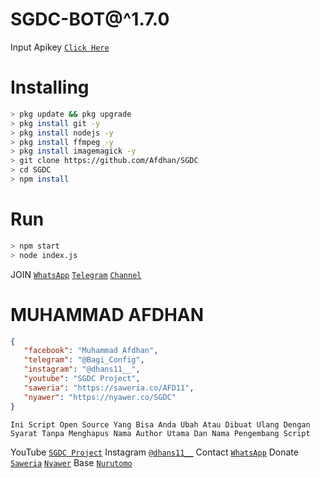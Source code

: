 # SGDC-BOT@^1.7.0
Input Apikey [`Click Here`](https://github.com/Afdhan/SGDC/blob/main/src/kntl.json)
# Installing
```bash
> pkg update && pkg upgrade
> pkg install git -y
> pkg install nodejs -y
> pkg install ffmpeg -y
> pkg install imagemagick -y
> git clone https://github.com/Afdhan/SGDC
> cd SGDC
> npm install
```
# Run
```bash
> npm start
> node index.js
```

 JOIN
[`WhatsApp`](https://chat.whatsapp.com/C6JvFUMrWpBJ5THI0Bz3QM)
[`Telegram`](https://t.me/SGDC_TEAM)
[`Channel`](https://t.me/SobatGretong)

 # MUHAMMAD AFDHAN
 ```json 
{
    "facebook": "Muhammad Afdhan",
    "telegram": "@Bagi_Config",
    "instagram": "@dhans11__",
    "youtube": "SGDC Project",
    "saweria": "https://saweria.co/AFD11",
    "nyawer": "https://nyawer.co/SGDC"
}
```
```
Ini Script Open Source Yang Bisa Anda Ubah Atau Dibuat Ulang Dengan Syarat Tanpa Menghapus Nama Author Utama Dan Nama Pengembang Script
```
YouTube
[`SGDC Project`](https://www.youtube.com/channel/UCpx5nDQcdVpqrQBUfMLuloA)
Instagram
[`@dhans11__`](https://instagram.com/dhans11__)
Contact 
[`WhatsApp`](https://wa.me/6282252655313&send?text=Bang+saya+mau+donasi,+5k+via+dana..+boleh+minta+nomor+dananya+bang?)
Donate
[`Saweria`](https://saweria.co/AFD11)
[`Nyawer`](https://nyawer.co/SGDC)
Base [`Nurutomo`](https://github.com/Nurutomo/wabot-aq)
